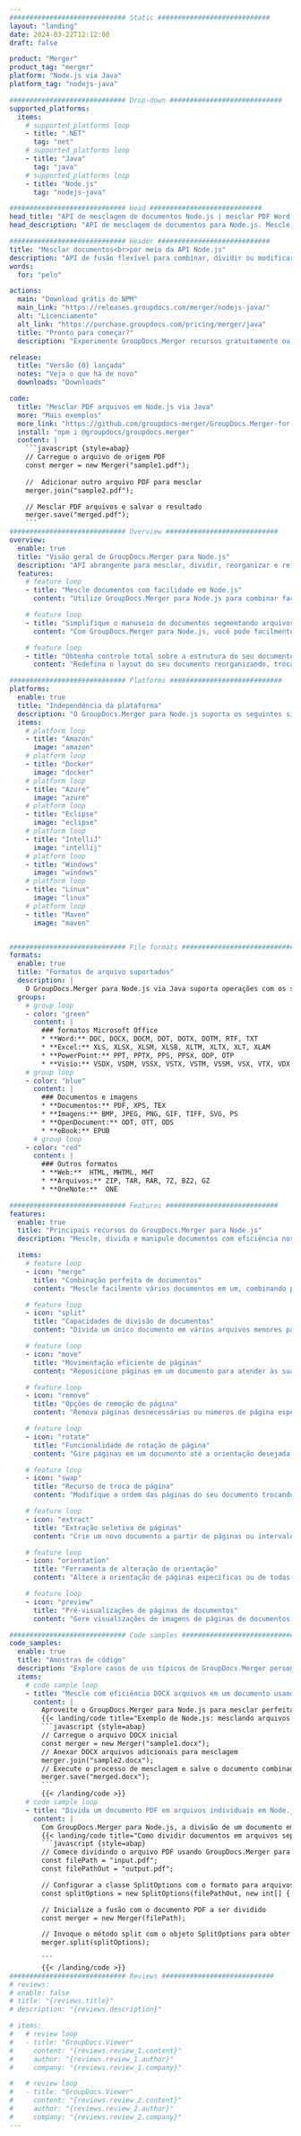 ```yaml
---
############################# Static ############################
layout: "landing"
date: 2024-03-22T12:12:08
draft: false

product: "Merger"
product_tag: "merger"
platform: "Node.js via Java"
platform_tag: "nodejs-java"

############################# Drop-down ############################
supported_platforms:
  items:
    # supported_platforms loop
    - title: ".NET"
      tag: "net"
    # supported_platforms loop
    - title: "Java"
      tag: "java"
    # supported_platforms loop
    - title: "Node.js"
      tag: "nodejs-java"

############################# Head ############################
head_title: "API de mesclagem de documentos Node.js | mesclar PDF Word Excel"
head_description: "API de mesclagem de documentos para Node.js. Mescle, divida, troque, reordene e exclua páginas dos formatos PDF, Microsoft Word, Excel, apresentações, Visio, XPS e EPUB."

############################# Header ############################
title: "Mesclar documentos<br>por meio da API Node.js"
description: "API de fusão flexível para combinar, dividir ou modificar facilmente PDF e documentos do Office"
words:
  for: "pelo"

actions:
  main: "Download grátis do NPM"
  main_link: "https://releases.groupdocs.com/merger/nodejs-java/"
  alt: "Licenciamento"
  alt_link: "https://purchase.groupdocs.com/pricing/merger/java"
  title: "Pronto para começar?"
  description: "Experimente GroupDocs.Merger recursos gratuitamente ou solicite uma licença"

release:
  title: "Versão {0} lançada"
  notes: "Veja o que há de novo"
  downloads: "Downloads"

code:
  title: "Mesclar PDF arquivos em Node.js via Java"
  more: "Mais exemplos"
  more_link: "https://github.com/groupdocs-merger/GroupDocs.Merger-for-Node.js-via-Java"
  install: "npm i @groupdocs/groupdocs.merger"
  content: |
    ```javascript {style=abap}   
    // Carregue o arquivo de origem PDF
    const merger = new Merger("sample1.pdf");
    
    //  Adicionar outro arquivo PDF para mesclar
    merger.join("sample2.pdf");

    // Mesclar PDF arquivos e salvar o resultado
    merger.save("merged.pdf");
    ```
############################# Overview ############################
overview:
  enable: true
  title: "Visão geral de GroupDocs.Merger para Node.js"
  description: "API abrangente para mesclar, dividir, reorganizar e refinar documentos, slides e diagramas em aplicativos Node.js."
  features:
    # feature loop
    - title: "Mescle documentos com facilidade em Node.js"
      content: "Utilize GroupDocs.Merger para Node.js para combinar facilmente PDF e documentos do Office em um arquivo unificado. Essa biblioteca estende o amplo suporte a formatos, permitindo a integração e a mesclagem fáceis de diferentes tipos de arquivos, aprimorando assim o processo de gerenciamento de documentos em aplicativos Node.js."

    # feature loop
    - title: "Simplifique o manuseio de documentos segmentando arquivos grandes"
      content: "Com GroupDocs.Merger para Node.js, você pode facilmente dividir arquivos PDF ou do Office substanciais em partes mais gerenciáveis. Personalize seus documentos dividindo-os com base em páginas específicas, intervalos ou extração de páginas individuais, aprimorando a organização e a eficiência de seus fluxos de trabalho de documentos."

    # feature loop
    - title: "Obtenha controle total sobre a estrutura do seu documento em Node.js"
      content: "Redefina o layout do seu documento reorganizando, trocando ou descartando páginas sem esforço usando GroupDocs.Merger para Node.js. Adapte seus documentos para atender às necessidades exclusivas, fornecendo flexibilidade inigualável na criação de uma configuração de arquivo personalizada."

############################# Platforms ############################
platforms:
  enable: true
  title: "Independência da plataforma"
  description: "O GroupDocs.Merger para Node.js suporta os seguintes sistemas operacionais, estruturas e gerenciadores de pacotes"
  items:
    # platform loop
    - title: "Amazon"
      image: "amazon"
    # platform loop
    - title: "Docker"
      image: "docker"
    # platform loop
    - title: "Azure"
      image: "azure"
    # platform loop
    - title: "Eclipse"
      image: "eclipse"
    # platform loop
    - title: "IntelliJ"
      image: "intellij"
    # platform loop
    - title: "Windows"
      image: "windows"
    # platform loop
    - title: "Linux"
      image: "linux"
    # platform loop
    - title: "Maven"
      image: "maven"


############################# File formats ############################
formats:
  enable: true
  title: "Formatos de arquivo suportados"
  description: |
    O GroupDocs.Merger para Node.js via Java suporta operações com os seguintes [formatos de arquivo](https://docs.groupdocs.com/merger/nodejs-java/supported-document-formats/).
  groups:
    # group loop
    - color: "green"
      content: |
        ### formatos Microsoft Office
        * **Word:** DOC, DOCX, DOCM, DOT, DOTX, DOTM, RTF, TXT
        * **Excel:** XLS, XLSX, XLSM, XLSB, XLTM, XLTX, XLT, XLAM
        * **PowerPoint:** PPT, PPTX, PPS, PPSX, ODP, OTP
        * **Visio:** VSDX, VSDM, VSSX, VSTX, VSTM, VSSM, VSX, VTX, VDX
    # group loop
    - color: "blue"
      content: |
        ### Documentos e imagens
        * **Documentos:** PDF, XPS, TEX
        * **Imagens:** BMP, JPEG, PNG, GIF, TIFF, SVG, PS
        * **OpenDocument:** ODT, OTT, ODS
        * **eBook:** EPUB
      # group loop
    - color: "red"
      content: |
        ### Outros formatos
        * **Web:**  HTML, MHTML, MHT
        * **Arquivos:** ZIP, TAR, RAR, 7Z, BZ2, GZ
        * **OneNote:**  ONE

############################# Features ############################
features:
  enable: true
  title: "Principais recursos do GroupDocs.Merger para Node.js"
  description: "Mescle, divida e manipule documentos com eficiência nos formatos PDF e Office usando GroupDocs.Merger em um ambiente Node.js."

  items:
    # feature loop
    - icon: "merge"
      title: "Combinação perfeita de documentos"
      content: "Mescle facilmente vários documentos em um, combinando páginas ou intervalos específicos de vários arquivos, usando o GroupDocs.Merger para Node.js."

    # feature loop
    - icon: "split"
      title: "Capacidades de divisão de documentos"
      content: "Divida um único documento em vários arquivos menores para melhorar o gerenciamento e a organização, utilizando o recurso de divisão abrangente de GroupDocs.Merger para Node.js."

    # feature loop
    - icon: "move"
      title: "Movimentação eficiente de páginas"
      content: "Reposicione páginas em um documento para atender às suas necessidades usando o recurso intuitivo MovePage no ambiente Node.js."

    # feature loop
    - icon: "remove"
      title: "Opções de remoção de página"
      content: "Remova páginas desnecessárias ou números de página específicos com facilidade com o recurso RemovePages do GroupDocs.Merger, personalizado para Node.js."

    # feature loop
    - icon: "rotate"
      title: "Funcionalidade de rotação de página"
      content: "Gire páginas em um documento até a orientação desejada — 90, 180 ou 270 graus — usando a operação simples RotatePages."

    # feature loop
    - icon: "swap"
      title: "Recurso de troca de página"
      content: "Modifique a ordem das páginas do seu documento trocando suas posições, criando assim um documento reorganizado com a função SwapPages."

    # feature loop
    - icon: "extract"
      title: "Extração seletiva de páginas"
      content: "Crie um novo documento a partir de páginas ou intervalos de páginas selecionados, extraindo somente o conteúdo necessário com GroupDocs.Merger para Node.js."

    # feature loop
    - icon: "orientation"
      title: "Ferramenta de alteração de orientação"
      content: "Altere a orientação de páginas específicas ou de todas as páginas de retrato para paisagem ou vice-versa, empregando o recurso ChangeOrientation em seus projetos do Node.js."

    # feature loop
    - icon: "preview"
      title: "Pré-visualizações de páginas de documentos"
      content: "Gere visualizações de imagens de páginas de documentos para entender melhor seu conteúdo e layout, usando o recurso PreviewPages no Node.js."

############################# Code samples ############################
code_samples:
  enable: true
  title: "Amostras de código"
  description: "Explore casos de uso típicos de GroupDocs.Merger personalizados para ambientes Node.js. Esses exemplos demonstram a eficiência e a facilidade de mesclar documentos usando o GroupDocs.Merger para Node.js."
  items:
    # code sample loop
    - title: "Mescle com eficiência DOCX arquivos em um documento usando o Node.js"
      content: |
        Aproveite o GroupDocs.Merger para Node.js para mesclar perfeitamente vários DOCX arquivos em um único documento abrangente. Utilize nosso recurso [Mesclar Word documentos](https://docs.groupdocs.com/merger/nodejs-java/merge/word/) para combinar arquivos de forma eficiente, aprimorando o gerenciamento e a produtividade de documentos. Abaixo, encontre um trecho de código do Node.js para guiá-lo pelo processo de mesclagem de documentos:
        {{< landing/code title="Exemplo de Node.js: mesclando arquivos DOCX">}}
        ```javascript {style=abap}   
        // Carregue o arquivo DOCX inicial
        const merger = new Merger("sample1.docx");
        // Anexar DOCX arquivos adicionais para mesclagem
        merger.join("sample2.docx");
        // Execute o processo de mesclagem e salve o documento combinado
        merger.save("merged.docx");
        ```
        {{< /landing/code >}}
    # code sample loop
    - title: "Divida um documento PDF em arquivos individuais em Node.js"
      content: |
        Com GroupDocs.Merger para Node.js, a divisão de um documento em vários arquivos é simplificada. Nosso recurso [Documento dividido](https://docs.groupdocs.com/merger/nodejs-java/split-document/) permite o gerenciamento e a extração eficientes de seções específicas de PDF documentos grandes, tornando o manuseio de documentos mais eficaz. Esse recurso suporta a divisão de documentos por intervalo de páginas, páginas iniciais/finais ou números de página ímpares ou pares, entre outros critérios.
        {{< landing/code title="Como dividir documentos em arquivos separados com o Node.js">}}
        ```javascript {style=abap}   
        // Comece dividindo o arquivo PDF usando GroupDocs.Merger para a API Node.js
        const filePath = "input.pdf";
        const filePathOut = "output.pdf";

        // Configurar a classe SplitOptions com o formato para arquivos de saída
        const splitOptions = new SplitOptions(filePathOut, new int[] { 3, 6, 8 });

        // Inicialize a fusão com o documento PDF a ser dividido
        const merger = new Merger(filePath);

        // Invoque o método split com o objeto SplitOptions para obter os documentos resultantes
        merger.split(splitOptions);
  
        ```
        {{< /landing/code >}}
############################# Reviews ############################
# reviews:
# enable: false
# title: "{reviews.title}"
# description: "{reviews.description}"

# items:
#   # review loop
#   - title: "GroupDocs.Viewer"
#     content: "{reviews.review_1.content}"
#     author: "{reviews.review_1.author}"
#     company: "{reviews.review_1.company}"

#   # review loop
#   - title: "GroupDocs.Viewer"
#     content: "{reviews.review_2.content}"
#     author: "{reviews.review_2.author}"
#     company: "{reviews.review_2.company}"
---
```

